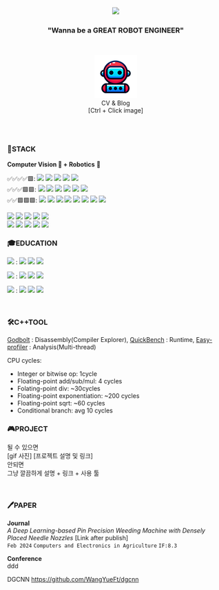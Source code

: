 <!-- <p align=center><img src="https://media.giphy.com/media/bzaNVfR0vPpAcYgcPt/giphy.gif" width="230"> -->
<h3 align="center"><img src="https://media.giphy.com/media/bzaNVfR0vPpAcYgcPt/giphy.gif" width="120"></h3>
<h3 align="center">"Wanna be a GREAT ROBOT ENGINEER"</h3>

<br/>

<p align=center>
         <a href="https://hyungjun-jin.github.io/"><img class="img-blog" src="https://github.com/HyungJun-Jin/HyungJun-Jin.github.io/blob/main/images/favicon/robot_favicon100.png" alt="dd"></a>
         <br/>
         <text>CV & Blog<br/>[Ctrl + Click image]</text>
</p>

<br/>
<br/>

### __💪STACK__
__Computer Vision 👀 + Robotics__ 🤖 <br/>

✅✅✅✅🟩:
<img src="https://img.shields.io/badge/Python-3670A0?style=flat-square&logo=python&logoColor=white" />
<img src="https://img.shields.io/badge/PyTorch-EE4C2C?style=flat-square&logo=PyTorch&logoColor=white">
<img src="https://img.shields.io/badge/TensorFlow-FF6F00?style=flat-square&logo=TensorFlow&logoColor=white">
<img src="https://img.shields.io/badge/Scikit_learn-1e90ff?style=flat-square&logo=Scikitlearn&logoColor=white"/>
<img src="https://img.shields.io/badge/ROS-181717?style=flat-square&logo=ROS&logoColor=white"/>\
✅✅✅🟩🟩:
<img src="https://img.shields.io/badge/C-A8B9CC?style=flat-square&logo=C&logoColor=white"/>
<img src="https://img.shields.io/badge/C++-00599C?style=flat-square&logo=C%2B%2B&logoColor=white"/>
<img src="https://img.shields.io/badge/-Docker-46a2f1?style=flat-square&logo=docker&logoColor=white" />
<img src="https://img.shields.io/badge/Git-F05032?style=flat-square&logo=git&logoColor=white"/>
<img src="https://img.shields.io/badge/GitHub-181717?style=flat-square&logo=GitHub&logoColor=white"/>
<img src="https://img.shields.io/badge/Arduino-008b8b?style=flat-square&logo=arduino&logoColor=white"/>\
✅✅🟩🟩🟩:
<img src="https://img.shields.io/badge/AutoCAD-dc143c?style=flat-square&logo=AutoCAD&logoColor=white"/>
<img src="https://img.shields.io/badge/jQuery-a52a2a?style=flat-square&logo=jquery&logoColor=white"/>
<img src="https://img.shields.io/badge/HTML5-E34F26?style=flat-square&logo=html5&logoColor=white" />
<img src="https://img.shields.io/badge/CSS3-4169e1?style=flat-square&logo=css3&logoColor=white" />
<img src="https://img.shields.io/badge/JavaScript-F7E600?style=flat-square&logo=javascript&logoColor=white"/>
<img src="https://img.shields.io/badge/Photoshop-31A8FF?style=flat-square&logo=Adobe photoshop&logoColor=white"/>
<img src="https://img.shields.io/badge/Illustrator-FF9A00?style=flat-square&logo=Adobe Illustrator&logoColor=white"/>
<img src="https://img.shields.io/badge/Premiere_Pro-9999FF?style=flat-square&logo=Adobe Premiere Pro&logoColor=white"/>
<!-- Keywords -->
<img src="https://img.shields.io/badge/Object_Detection-181717?style=flat-square"/> <img src="https://img.shields.io/badge/Semantic_Segmentation-181717?style=flat-square"/> <img src="https://img.shields.io/badge/Face Recognition-181717?style=flat-square"/> <img src="https://img.shields.io/badge/GAN-181717?style=flat-square"/> <img src="https://img.shields.io/badge/NeRF-181717?style=flat-square"/>\
<img src="https://img.shields.io/badge/JetsonBoard_&_RealSenseCAM-181717?style=flat-square"/> <img src="https://img.shields.io/badge/LiDAR-181717?style=flat-square"/> <img src="https://img.shields.io/badge/Sensor_Fusion-181717?style=flat-square"/> <img src="https://img.shields.io/badge/Motion_Planning_&_Control-181717?style=flat-square"/> <img src="https://img.shields.io/badge/SLAM-181717?style=flat-square"/>



### __🎓EDUCATION__
<!-- Bachelor's degree -->
<img src="https://img.shields.io/badge/Bachelor's degree-f0ffff?style=flat-square"/> : <img src="https://img.shields.io/badge/Mechanical_Design_Engineering (NanoBioMechanicalSystem)-181717?style=flat-square"/> <img src="https://img.shields.io/badge/4.09/4.5 (Valedictorian😏)-181717?style=flat-square"/> <img src="https://img.shields.io/badge/JBNU(Korea)-181717?style=flat-square"/>
<!-- Master's degree -->
<img src="https://img.shields.io/badge/Master's degree-f0ffff?style=flat-square"/> : <img src="https://img.shields.io/badge/Electronics and Information Engineering (Studied AI)-181717?style=flat-square"/> <img src="https://img.shields.io/badge/4.06/4.5-181717?style=flat-square"/> <img src="https://img.shields.io/badge/JBNU(Korea)-181717?style=flat-square"/>
<!-- NOW -->
<img src="https://img.shields.io/badge/Now-f0ffff?style=flat-square"/> : <img src="https://img.shields.io/badge/Still in the LAB (JBNU)-181717?style=flat-square"/> <img src="https://img.shields.io/badge/Research Assistant, Teaching Assistant and LAB Manager as a Researcher-181717?style=flat-square"/> <img src="https://img.shields.io/badge/I want to escape 🙏-ff0000?style=flat-square"/>

<br/>

### __🛠️C++TOOL__
[Godbolt](https://godbolt.org/) : Disassembly(Compiler Explorer),
[QuickBench](https://quick-bench.com/) : Runtime,
[Easy-profiler](https://github.com/yse/easy_profiler) : Analysis(Multi-thread)

CPU cycles:
- Integer or bitwise op: 1cycle
- Floating-point add/sub/mul: 4 cycles
- Folating-point div: ~30cycles
- Floating-point exponentiation: ~200 cycles
- Floating-point sqrt: ~60 cycles 
- Conditional branch: avg 10 cycles

### __🎮PROJECT__
될 수 있으면\
[gif 사진]  [프로젝트 설명 및 링크] \
안되면\
그냥 깔끔하게 설명 + 링크 + 사용 툴

<br/>


### __🖊️PAPER__
__Journal__\
_A Deep Learning-based Pin Precision Weeding Machine with Densely Placed Needle Nozzles_ [Link after publish]\
`Feb 2024` `Computers and Electronics in Agriculture` `IF:8.3`

__Conference__\
ddd




DGCNN https://github.com/WangYueFt/dgcnn










<!--
### 📁 Paper
├─ 🖊️ Journal
|TITLE|REPO|DOC|JOURNAL|JIF|
|---|:---:|:---:|---|:---:|
|A Deep Learning-based Pin Precision Weeding Machine with Densely Placed Needle Nozzles|-|-|Computers and Electronics in Agriculture|8.3(2023)|

├─ 🤓 Conference
|TITLE|REPO|DOC|CONFERENCE|
|---|:---:|:---:|---|
|A Deep Learning-based Pin Precision Weeding Machine with Densely Placed Needle Nozzles|-|-|Computers and Electronics in Agriculture|
         
## 📁 Project
├─ 👾 Weeding Machine https://github.com/RoBoTics-JHJ/NeedleWeedingRobot.git
├─ 👾 Arduino

## 📁 Program
├─ 🛠️ Useful      
|TITLE|CONTENT|REPO|
|:---:|:---:|:---:|
|bag2rgb| Get RGB images and a video from **'.bag'** file |[🖱️](https://github.com/RoBoTics-JHJ/bag2rgb)|

└─
-->










<!--
프로그램 아이콘
https://github.com/progfay/shields-with-icon
https://velog.io/@hippohami/Git-README-%EA%BE%B8%EB%AF%B8%EA%B8%B0-%EB%B1%83%EC%A7%80-%EB%AA%A8%EC%9D%8C
-->


<!--
```
📁 Project
  ├─ ex
  │  
  ├─📁 ex    
  │  └─ ex
  ├─ ex
```

|TITLE|CONTENT|REPO|
|:---:|:---:|:---:|
|bag2rgb| Get RGB images and a video from **'.bag'** file |[🖱️](https://github.com/RoBoTics-JHJ/bag2rgb)|
-->

<!--
[!NOTE]
[!TIP]
[!IMPORTANT]
[!CAUTION]
[!WARNING]
[!ADMINISTRATION]
[!AVAILABILITY]
[!PREREQUISITES]
[!ERROR]
[!ADMINISTRATION]
[!INFO]
[!SUCCESS]
-->

<!--
**RoBoTics-JHJ/RoBoTics-JHJ** is a ✨ _special_ ✨ repository because its `README.md` (this file) appears on your GitHub profile.

Here are some ideas to get you started:
👉
- 🔭 I’m currently working on ...
- 🌱 I’m currently learning ...
- 👯 I’m looking to collaborate on ...
- 🤔 I’m looking for help with ...
- 💬 Ask me about ...
- 📫 How to reach me: ...
- 😄 Pronouns: ...
- ⚡ Fun fact: ...
-->

